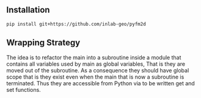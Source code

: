
## Installation

```
pip install git+https://github.com/inlab-geo/pyfm2d
```


## Wrapping Strategy

The idea is to refactor the main into a subroutine inside a module that contains all
variables used by main as global variables, That is they are moved out of the subroutine.
As a consequence they should have global scope that is they exist even when the main that
is now a subroutine is terminated. Thus they are accessible from Python via to be written 
get and set functions.
